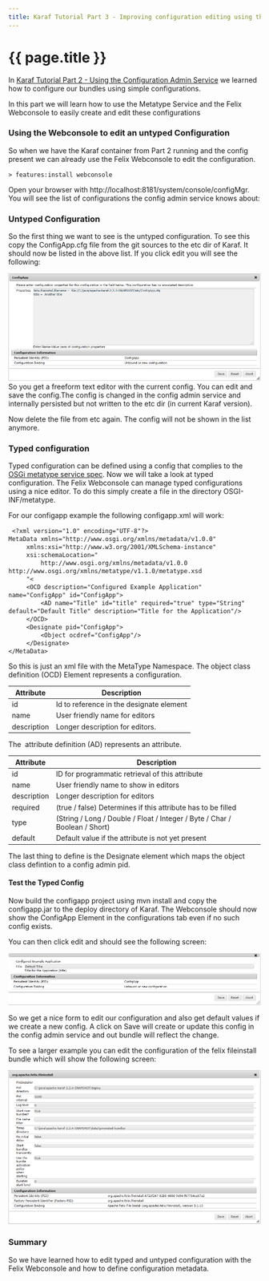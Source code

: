 ```yaml
---
title: Karaf Tutorial Part 3 - Improving configuration editing using the OSGI Metatype Service and the Felix Webconsole
---
```


# {{ page.title }}

In [Karaf Tutorial Part 2 - Using the Configuration Admin Service](karaf-tutorial-02) we learned how to configure our bundles using simple configurations.

In this part we will learn how to use the Metatype Service and the Felix Webconsole to easily create and edit these configurations

### Using the Webconsole to edit an untyped Configuration

So when we have the Karaf container from Part 2 running and the config present we can already use the Felix Webconsole to edit the configuration.

```
> features:install webconsole
```

Open your browser with http://localhost:8181/system/console/configMgr.
You will see the list of configurations the config admin service knows about:

### Untyped Configuration

So the first thing we want to see is the untyped configuration. To see this copy the ConfigApp.cfg file from the git sources to the etc dir of Karaf. It should now be listed in the above list. If you click edit you will see the following:

![Image](config-detail-untyped.png)
So you get a freeform text editor with the current config. You can edit and save the config.The config is changed in the config admin service and internally persisted but not written to the etc dir (in current Karaf version).

Now delete the file from etc again. The config will not be shown in the list anymore.

### Typed configuration

Typed configuration can be defined using a config that complies to the [OSGi metatype service spec](https://osgi.org/specification/osgi.cmpn/7.0.0/service.metatype.html).
Now we will take a look at typed configuration. The Felix Webconsole can manage typed configurations using a nice editor. To do this simply create a file in the directory OSGI-INF/metatype.

For our configapp example the following configapp.xml will work:

```
 <?xml version="1.0" encoding="UTF-8"?>
MetaData xmlns="http://www.osgi.org/xmlns/metadata/v1.0.0"
     xmlns:xsi="http://www.w3.org/2001/XMLSchema-instance"
     xsi:schemaLocation="
         http://www.osgi.org/xmlns/metadata/v1.0.0 http://www.osgi.org/xmlns/metatype/v1.1.0/metatype.xsd
     "<
     <OCD description="Configured Example Application" name="ConfigApp" id="ConfigApp">
         <AD name="Title" id="title" required="true" type="String" default="Default Title" description="Title for the Application"/>
     </OCD>
     <Designate pid="ConfigApp">
         <Object ocdref="ConfigApp"/>
     </Designate>
</MetaData>
```

So this is just an xml file with the MetaType Namespace. The object class definition (OCD) Element represents a configuration.

| Attribute   | Description
|-------------|-------------
| id          | Id to reference in the designate element
| name        | User friendly name for editors
| description | Longer description for editors.

The  attribute definition (AD) represents an attribute.

| Attribute   | Description
|-------------|------------
| id          | ID for programmatic retrieval of this attribute
| name        | User friendly name to show in editors
| description | Longer description for editors
| required    | (true / false) Determines if this attribute has to be filled
| type        | (String / Long / Double / Float / Integer / Byte / Char / Boolean / Short)
| default     | Default value if the attribute is not yet present

The last thing to define is the Designate element which maps the object class defintion to a config admin pid.

#### Test the Typed Config

Now build the configapp project using mvn install and copy the configapp.jar to the deploy directory of Karaf. The Webconsole should now show the ConfigApp Element in the configurations tab even if no such config exists.

You can then click edit and should see the following screen:

![Image](config-detail-typed.png)

So we get a nice form to edit our configuration and also get default values if we create a new config. A click on Save will create or update this config in the config admin service and out bundle will reflect the change.

To see a larger example you can edit the configuration of the felix fileinstall bundle which will show the following screen: 

![Image](config-fileinstall.png)

### Summary

So we have learned how to edit typed and untyped configuration with the Felix Webconsole and how to define configuration metadata.
